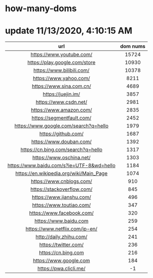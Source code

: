 # how-many-doms

# update 11/13/2020, 4:10:15 AM

url | dom nums
:-: | :-:
https://www.youtube.com/ | 15724
https://play.google.com/store | 10930
https://www.bilibili.com/ | 10378
https://www.yahoo.com/ | 8211
https://www.sina.com.cn/ | 4689
https://juejin.im/ | 3857
https://www.csdn.net/ | 2981
https://www.amazon.com/ | 2835
https://segmentfault.com/ | 2452
https://www.google.com/search?q=hello | 1979
https://github.com/ | 1687
https://www.douban.com/ | 1392
https://cn.bing.com/search?q=hello | 1317
https://www.oschina.net/ | 1303
https://www.baidu.com/s?ie=UTF-8&wd=hello | 1184
https://en.wikipedia.org/wiki/Main_Page | 1074
https://www.cnblogs.com/ | 910
https://stackoverflow.com/ | 845
https://www.jianshu.com/ | 496
https://www.toutiao.com/ | 347
https://www.facebook.com/ | 320
https://www.baidu.com | 259
https://www.netflix.com/jp-en/ | 254
http://daily.zhihu.com/ | 241
https://twitter.com/ | 236
https://cn.bing.com | 216
https://www.google.com | 184
https://pwa.clicli.me/ | -1
